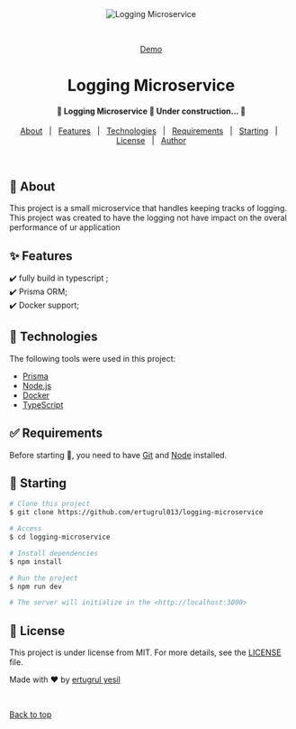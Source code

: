 <div align="center" id="top"> 
  <img src="./.github/app.gif" alt="Logging Microservice" />

&#xa0;

<a href="https://loggingmicroservice.netlify.app">Demo</a>

</div>

<h1 align="center">Logging Microservice</h1>

<!-- Status -->

 <h4 align="center"> 
	🚧  Logging Microservice 🚀 Under construction...  🚧
</h4>

<p align="center">
  <a href="#dart-about">About</a> &#xa0; | &#xa0; 
  <a href="#sparkles-features">Features</a> &#xa0; | &#xa0;
  <a href="#rocket-technologies">Technologies</a> &#xa0; | &#xa0;
  <a href="#white_check_mark-requirements">Requirements</a> &#xa0; | &#xa0;
  <a href="#checkered_flag-starting">Starting</a> &#xa0; | &#xa0;
  <a href="#memo-license">License</a> &#xa0; | &#xa0;
  <a href="https://github.com/ertugrul013" target="_blank">Author</a>
</p>

<br>

## :dart: About

This project is a small microservice that handles keeping tracks of logging. This project was created to have the logging not have impact on the overal performance of ur application

## :sparkles: Features

:heavy_check_mark: fully build in typescript ;\
:heavy_check_mark: Prisma ORM;\
:heavy_check_mark: Docker support;

## :rocket: Technologies

The following tools were used in this project:

- [Prisma](https://prisma.io/)
- [Node.js](https://nodejs.org/en/)
- [Docker](https://Docker.com/)
- [TypeScript](https://www.typescriptlang.org/)

## :white_check_mark: Requirements

Before starting :checkered_flag:, you need to have [Git](https://git-scm.com) and [Node](https://nodejs.org/en/) installed.

## :checkered_flag: Starting

```bash
# Clone this project
$ git clone https://github.com/ertugrul013/logging-microservice

# Access
$ cd logging-microservice

# Install dependencies
$ npm install

# Run the project
$ npm run dev

# The server will initialize in the <http://localhost:3000>
```

## :memo: License

This project is under license from MIT. For more details, see the [LICENSE](LICENSE.md) file.

Made with :heart: by <a href="https://github.com/ertugrul013" target="_blank">ertugrul yesil</a>

&#xa0;

<a href="#top">Back to top</a>
